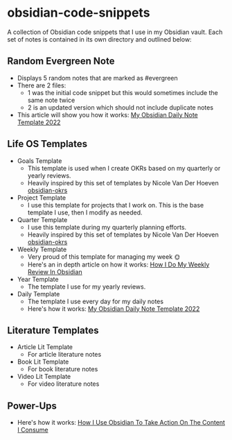 # obsidian-code-snippets
A collection of Obsidian code snippets that I use in my Obsidian vault. Each set of notes is contained in its own directory and outlined below:

## Random Evergreen Note
- Displays 5 random notes that are marked as #evergreen
- There are 2 files:
	- 1 was the initial code snippet but this would sometimes include the same note twice
	- 2 is an updated version which should not include duplicate notes
- This article will show you how it works: [My Obsidian Daily Note Template 2022](https://www.heymichellemac.com/obsidian-daily-note-2022)

## Life OS Templates
- Goals Template
	- This template is used when I create OKRs based on my quarterly or yearly reviews.
	- Heavily inspired by this set of templates by Nicole Van Der Hoeven [obsidian-okrs](https://github.com/nicolevanderhoeven/obsidian-okrs)
- Project Template
	- I use this template for projects that I work on. This is the base template I use, then I modify as needed.
- Quarter Template
	- I use this template during my quarterly planning efforts.
	- Heavily inspired by this set of templates by Nicole Van Der Hoeven [obsidian-okrs](https://github.com/nicolevanderhoeven/obsidian-okrs)
- Weekly Template
	- Very proud of this template for managing my week 🌞
	- Here's an in depth article on how it works: [How I Do My Weekly Review In Obsidian](https://www.heymichellemac.com/weekly-review-obsidian)
- Year Template
	- The template I use for my yearly reviews.
- Daily Template
	- The template I use every day for my daily notes
	- Here's how it works: [My Obsidian Daily Note Template 2022
](https://www.heymichellemac.com/obsidian-daily-note-2022)

## Literature Templates
- Article Lit Template
	- For article literature notes
- Book Lit Template
	- For book literature notes
- Video Lit Template
	- For video literature notes


## Power-Ups
- Here's how it works: [How I Use Obsidian To Take Action On The Content I Consume](https://www.heymichellemac.com/obsidian-actionable-content)